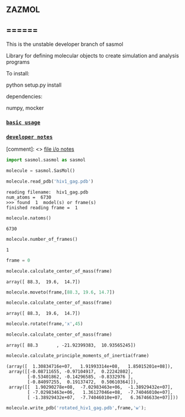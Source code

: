 ## ZAZMOL
## ======

This is the unstable developer branch of sasmol

Library for defining molecular objects to create simulation and analysis programs

To install:

python setup.py install

dependencies:

numpy,
mocker

### [`basic usage`](doc_files/basic_usage.md)

### [`developer notes`](development_tools/notes.md)

[comment]: <> [file i/o notes](development_tools/file_io_experiments.md)



```python
import sasmol.sasmol as sasmol
```


```python
molecule = sasmol.SasMol()
```


```python
molecule.read_pdb('hiv1_gag.pdb')
```

    reading filename:  hiv1_gag.pdb
    num_atoms =  6730
    >>> found  1  model(s) or frame(s)
    finished reading frame =  1



```python
molecule.natoms()
```




    6730




```python
molecule.number_of_frames()
```




    1




```python
frame = 0
```


```python
molecule.calculate_center_of_mass(frame)
```




    array([ 88.3,  19.6,  14.7])




```python
molecule.moveto(frame,[88.3, 19.6, 14.7])
```


```python
molecule.calculate_center_of_mass(frame)
```




    array([ 88.3,  19.6,  14.7])




```python
molecule.rotate(frame,'x',45)
```


```python
molecule.calculate_center_of_mass(frame)
```




    array([ 88.3       , -21.92399383,  10.93565245])




```python
molecule.calculate_principle_moments_of_inertia(frame)
```




    (array([  1.30834716e+07,   1.91993314e+08,   1.85015201e+08]),
     array([[-0.08711655, -0.97104917,  0.22242802],
            [-0.53401862, -0.14296585, -0.8332976 ],
            [-0.84097255,  0.19137472,  0.50610364]]),
     array([[  1.90290278e+08,  -7.02983463e+06,  -1.38929432e+07],
            [ -7.02983463e+06,   1.36127046e+08,  -7.74046010e+07],
            [ -1.38929432e+07,  -7.74046010e+07,   6.36746633e+07]]))




```python
molecule.write_pdb('rotated_hiv1_gag.pdb',frame,'w');
```
